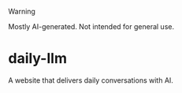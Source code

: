 > [!WARNING]
> Mostly AI-generated. Not intended for general use.

# daily-llm
A website that delivers daily conversations with AI.
